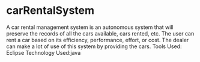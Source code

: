 # carRentalSystem

A car rental management system is an autonomous system that will preserve the records of all the cars available,
cars rented, etc. The user can rent a car based on its efficiency, performance, effort, or cost.
The dealer can make a lot of use of this system by providing the cars.
Tools Used: Eclipse
Technology Used:java

